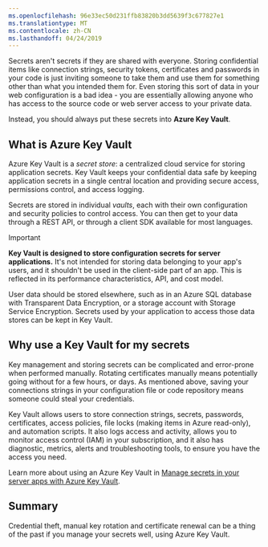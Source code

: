 ```yaml
---
ms.openlocfilehash: 96e33ec50d231ffb83820b3dd5639f3c677827e1
ms.translationtype: MT
ms.contentlocale: zh-CN
ms.lasthandoff: 04/24/2019
---
```

Secrets aren't secrets if they are shared with everyone. Storing confidential items like connection strings, security tokens, certificates and passwords in your code is just inviting someone to take them and use them for something other than what you intended them for. Even storing this sort of data in your web configuration is a bad idea - you are essentially allowing anyone who has access to the source code or web server access to your private data.

Instead, you should always put these secrets into **Azure Key Vault**.

## <a name="what-is-azure-key-vault"></a>What is Azure Key Vault
Azure Key Vault is a *secret store*: a centralized cloud service for storing application secrets. Key Vault keeps your confidential data safe by keeping application secrets in a single central location and providing secure access, permissions control, and access logging.

Secrets are stored in individual *vaults*, each with their own configuration and security policies to control access. You can then get to your data through a REST API, or through a client SDK available for most languages.

> [!IMPORTANT]
> **Key Vault is designed to store configuration secrets for server applications.** It's not intended for storing data belonging to your app's users, and it shouldn't be used in the client-side part of an app. This is reflected in its performance characteristics, API, and cost model.
>
> User data should be stored elsewhere, such as in an Azure SQL database with Transparent Data Encryption, or a storage account with Storage Service Encryption. Secrets used by your application to access those data stores can be kept in Key Vault.

## <a name="why-use-a-key-vault-for-my-secrets"></a>Why use a Key Vault for my secrets

Key management and storing secrets can be complicated and error-prone when performed manually. Rotating certificates manually means potentially going without for a few hours, or days. As mentioned above, saving your connections strings in your configuration file or code repository means someone could steal your credentials.

Key Vault allows users to store connection strings, secrets, passwords, certificates, access policies, file locks (making items in Azure read-only), and automation scripts.  It also logs access and activity, allows you to monitor access control (IAM) in your subscription, and it also has diagnostic, metrics, alerts and troubleshooting tools, to ensure you have the access you need.

Learn more about using an Azure Key Vault in [Manage secrets in your server apps with Azure Key Vault](/learn/modules/manage-secrets-with-azure-key-vault/).

## <a name="summary"></a>Summary

Credential theft, manual key rotation and certificate renewal can be a thing of the past if you manage your secrets well, using Azure Key Vault.

